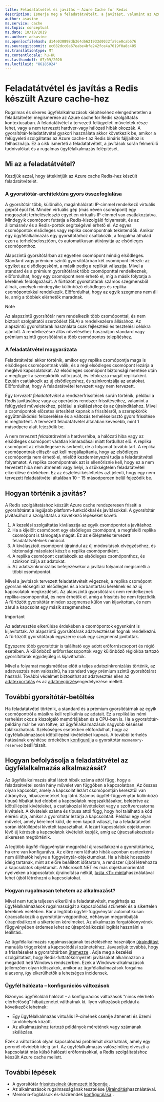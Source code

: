 ```yaml
---
title: Feladatátvétel és javítás – Azure Cache for Redis
description: Ismerje meg a feladatátvételt, a javítást, valamint az Azure cache Redis-hez készült frissítési folyamatát.
author: asasine
ms.service: cache
ms.topic: conceptual
ms.date: 10/18/2019
ms.author: adsasine
ms.openlocfilehash: d14e030898db364d6621933d0032fa9ce0cab676
ms.sourcegitcommit: ec682dcc0a67eabe4bfe242fce4a7019f0a8c405
ms.translationtype: MT
ms.contentlocale: hu-HU
ms.lasthandoff: 07/09/2020
ms.locfileid: "86185024"
---
```

# <a name="failover-and-patching-for-azure-cache-for-redis"></a>Feladatátvétel és javítás a Redis készült Azure cache-hez

Rugalmas és sikeres ügyfélalkalmazások kiépítéséhez elengedhetetlen a feladatátvétel megismerése az Azure cache for Redis szolgáltatás kontextusában. A feladatátvétel a tervezett felügyeleti műveletek része lehet, vagy a nem tervezett hardver-vagy hálózati hibák okozzák. A gyorsítótár-feladatátvétel gyakori használata akkor következik be, amikor a felügyeleti szolgáltatás az Azure cache-t az Redis bináris fájljaihoz is felhasználja. Ez a cikk ismerteti a feladatátvételt, a javítások során felmerülő tudnivalókat és a rugalmas ügyfélalkalmazás felépítését.

## <a name="what-is-a-failover"></a>Mi az a feladatátvétel?

Kezdjük azzal, hogy áttekintjük az Azure cache Redis-hez készült feladatátvételét.

### <a name="a-quick-summary-of-cache-architecture"></a>A gyorsítótár-architektúra gyors összefoglalása

A gyorsítótár több, különálló, magánhálózati IP-címmel rendelkező virtuális gépről épül fel. Minden virtuális gép (más néven csomópont) egy megosztott terheléselosztó egyetlen virtuális IP-címmel van csatlakoztatva. Mindegyik csomópont futtatja a Redis-kiszolgáló folyamatát, és az állomásnév és a Redis-portok segítségével érhető el. Az egyes csomópontok elsődleges vagy replika csomópontnak tekintendők. Amikor egy ügyfélalkalmazás egy gyorsítótárhoz csatlakozik, a forgalma áthalad ezen a terheléselosztóon, és automatikusan átirányítja az elsődleges csomóponthoz.

Alapszintű gyorsítótárban az egyetlen csomópont mindig elsődleges. Standard vagy prémium szintű gyorsítótárban két csomópont létezik: az egyiket az elsődlegesként, a másik pedig a replikát választja. Mivel a standard és a prémium gyorsítótárak több csomóponttal rendelkeznek, előfordulhat, hogy egy csomópont nem érhető el, míg a másik folytatja a kérelmek feldolgozását. A fürtözött gyorsítótárak számos szegmensből állnak, amelyek mindegyike különböző elsődleges és replika csomópontokkal rendelkezik. Előfordulhat, hogy az egyik szegmens nem áll le, amíg a többiek elérhetők maradnak.

> [!NOTE]
> Az alapszintű gyorsítótár nem rendelkezik több csomóponttal, és nem biztosít szolgáltatói szerződést (SLA) a rendelkezésre állásához. Az alapszintű gyorsítótárak használata csak fejlesztési és tesztelési célokra ajánlott. A rendelkezésre állás növeléséhez használjon standard vagy prémium szintű gyorsítótárat a több csomópontos telepítéshez.

### <a name="explanation-of-a-failover"></a>A feladatátvétel magyarázata

Feladatátvétel akkor történik, amikor egy replika csomópontja maga is elsődleges csomópontnak válik, és a régi elsődleges csomópont lezárja a meglévő kapcsolatokat. Az elsődleges csomópont biztonsági mentése után a megfigyeli a szerepkörök változását, és lefokozza magát replikaként. Ezután csatlakozik az új elsődlegeshez, és szinkronizálja az adatokat. Előfordulhat, hogy A feladatátvétel tervezett vagy nem tervezett.

Egy *tervezett feladatátvétel* a rendszerfrissítések során történik, például a Redis javításához vagy az operációs rendszer frissítéseihez, valamint a felügyeleti műveletekhez, például a skálázáshoz és az újraindításhoz. Mivel a csomópontok előzetes értesítést kapnak a frissítésről, a szerepkörök együttműködési felcserélése és a változás terheléselosztó gyors frissítése is megtörtént. A tervezett feladatátvétel általában kevesebb, mint 1 másodperc alatt fejeződik be.

A nem *tervezett feladatátvétel* a hardverhiba, a hálózati hiba vagy az elsődleges csomópont váratlan kimaradásai miatt fordulhat elő. A replika csomópont az elsődlegesre is serkenti, de a folyamat tovább tart. A replika csomópontnak először azt kell megállapítania, hogy az elsődleges csomópontja nem érhető el, mielőtt kezdeményezni tudja a feladatátvételi folyamatot. A replika csomópontnak azt is ellenőriznie kell, hogy ez a nem tervezett hiba nem átmeneti vagy helyi, a szükségtelen feladatátvétel elkerülése érdekében. Ez az észlelési késleltetés azt jelenti, hogy egy nem tervezett feladatátvétel általában 10 – 15 másodpercen belül fejeződik be.

## <a name="how-does-patching-occur"></a>Hogyan történik a javítás?

A Redis szolgáltatáshoz készült Azure cache rendszeresen frissíti a gyorsítótárat a legújabb platform-funkciókkal és javításokkal. A gyorsítótár javításához a szolgáltatás a következő lépéseket követi:

1. A kezelési szolgáltatás kiválasztja az egyik csomópontot a javításhoz.
1. Ha a kijelölt csomópont egy elsődleges csomópont, a megfelelő replika csomópont is támogatja magát. Ez az előléptetés tervezett feladatátvételnek minősül.
1. A kiválasztott csomópont újraindul az új módosítások elvégzéséhez, és biztonsági másolatot készít a replika csomópontként.
1. A replika csomópont csatlakozik az elsődleges csomóponthoz, és szinkronizálja az adatokat.
1. Az adatszinkronizálás befejezésekor a javítási folyamat megismétli a többi csomópontot.

Mivel a javítások tervezett feladatátvételt végeznek, a replika csomópont gyorsan elősegíti az elsődleges és a karbantartási kérelmek és az új kapcsolatok megkezdését. Az alapszintű gyorsítótárak nem rendelkeznek replika-csomóponttal, és nem érhetők el, amíg a frissítés be nem fejeződik. A fürtözött gyorsítótár minden szegmense külön van kijavítottan, és nem zárul a kapcsolat egy másik szegmenshez.

> [!IMPORTANT]
> Az adatvesztés elkerülése érdekében a csomópontok egyenként is kijavítottak. Az alapszintű gyorsítótárak adatvesztéssel fognak rendelkezni. A fürtözött gyorsítótárak egyszerre csak egy szegmenst javítottak.

Egyszerre több gyorsítótár is található egy adott erőforráscsoport és régió esetében.  A különböző erőforráscsoportok vagy különböző régiókba tartozó gyorsítótárak egyidejűleg is kijavíthatók.

Mivel a folyamat megismétlése előtt a teljes adatszinkronizálás történik, az adatvesztés nem valószínű, ha standard vagy prémium szintű gyorsítótárat használ. További védelmet biztosíthat az adatvesztés ellen az [adatexportálás](cache-how-to-import-export-data.md#export) és az [adatmegőrzés](cache-how-to-premium-persistence.md)engedélyezése mellett.

## <a name="additional-cache-load"></a>További gyorsítótár-betöltés

Ha feladatátvétel történik, a standard és a prémium gyorsítótárnak az egyik csomópontról a másikra kell replikálnia az adatait. Ez a replikálás némi terhelést okoz a kiszolgáló memóriájában és a CPU-ban is. Ha a gyorsítótár-példány már be van töltve, az ügyfélalkalmazások nagyobb késéssel találkozhatnak. Szélsőséges esetekben előfordulhat, hogy az ügyfélalkalmazások időtúllépési kivételeket kapnak. A további terhelés hatásának enyhítése érdekében [konfigurálja](cache-configure.md#memory-policies) a gyorsítótár `maxmemory-reserved` beállításait.

## <a name="how-does-a-failover-affect-my-client-application"></a>Hogyan befolyásolja a feladatátvétel az ügyfélalkalmazás alkalmazását?

Az ügyfélalkalmazás által látott hibák száma attól függ, hogy a feladatátvétel során hány művelet van függőben a kapcsolatban. Az összes olyan kapcsolat, amely a kapcsolat lezárt csomópontján keresztül van átirányítva, hibaüzeneteket fog látni. Számos ügyfél-függvénytár különböző típusú hibákat tud eldobni a kapcsolatok megszakításakor, beleértve az időtúllépési kivételeket, a csatlakozási kivételeket vagy a szoftvercsatorna kivételeit. A kivételek száma és típusa attól függ, hogy hol található a kód elérési útja, amikor a gyorsítótár lezárja a kapcsolatait. Például egy olyan művelet, amely kérelmet küld, de nem kapott választ, ha a feladatátvétel során időtúllépési kivételt tapasztalhat. A lezárt kapcsolatok objektumon lévő új kérések a kapcsolatok kivételeit kapják, amíg az újracsatlakoztatás sikeresen megtörténik.

A legtöbb ügyfél-függvénytár megpróbál újracsatlakozni a gyorsítótárhoz, ha erre van konfigurálva. Az előre nem látható hibák azonban esetenként nem állíthatók helyre a függvénytár-objektumokat. Ha a hibák hosszabb ideig tartanak, mint az előre beállított időtartam, a rendszer újból létrehozza a kapcsolatok objektumát. A Microsoft.NET és más objektumorientált nyelveken a kapcsolatok újraindítása nélkül, [lusta \<T\> minta](https://gist.github.com/JonCole/925630df72be1351b21440625ff2671f#reconnecting-with-lazyt-pattern)használatával lehet újból létrehozni a kapcsolatokat.

### <a name="how-do-i-make-my-application-resilient"></a>Hogyan rugalmasan tehetem az alkalmazást?

Mivel nem tudja teljesen elkerülni a feladatátvételt, megírhatja az ügyfélalkalmazások rugalmasságát a kapcsolódási szünetek és a sikertelen kérelmek esetében. Bár a legtöbb ügyfél-függvénytár automatikusan újracsatlakozik a gyorsítótár-végponthoz, néhányan megpróbálják újrapróbálkozni a sikertelen kérelmeket. Az alkalmazás forgatókönyvének függvényében érdemes lehet az újrapróbálkozási logikát használni a leállítási.

Az ügyfélalkalmazás rugalmasságának teszteléséhez használjon [újraindítást](cache-administration.md#reboot) manuális triggerként a kapcsolódási szünetekhez. Javasoljuk továbbá, hogy a frissítéseket a gyorsítótárban [ütemezze](cache-administration.md#schedule-updates) . Adja meg a kezelési szolgáltatást, hogy Redis-futtatókörnyezeti javításokat alkalmazzon a megadott heti Windows rendszerben. Ezek a Windows-alkalmazások jellemzően olyan időszakok, amikor az ügyfélalkalmazások forgalma alacsony, így elkerülhetők a lehetséges incidensek.

### <a name="client-network-configuration-changes"></a>Ügyfél hálózata – konfigurációs változások

Bizonyos ügyféloldali hálózat – a konfigurációs változások "nincs elérhető elérhetőség" hibaüzenetet válthatnak ki. Ilyen változások például a következők lehetnek:

- Egy ügyfélalkalmazás virtuális IP-címének cseréje átmeneti és üzemi tárolóhelyek között.
- Az alkalmazáshoz tartozó példányok méretének vagy számának skálázása.

Ezek a változások olyan kapcsolódási problémát okozhatnak, amely egy percnél rövidebb ideig tart. Az ügyfélalkalmazás valószínűleg elveszti a kapcsolatát más külső hálózati erőforrásokkal, a Redis szolgáltatáshoz készült Azure cache mellett.

## <a name="next-steps"></a>További lépések

- A gyorsítótár [frissítéseinek ütemezett időpontja](cache-administration.md#schedule-updates) .
- Az alkalmazások rugalmasságának tesztelése [Újraindítás](cache-administration.md#reboot)használatával.
- Memória-foglalások és-házirendek [konfigurálása](cache-configure.md#memory-policies) .
